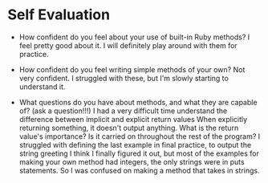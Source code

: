 # Self Evaluation

- How confident do you feel about your use of built-in Ruby methods?
I feel pretty good about it. I will definitely play around with them for practice.

- How confident do you feel writing simple methods of your own?
Not very confident. I struggled with these, but I'm slowly starting to understand it.

- What questions do you have about methods, and what they are capable of? (ask a question!!!)
I had a very difficult time understand the difference between implicit and explicit return values
When explicitly returning something, it doesn't output anything. What is the return value's importance? Is it carried on throughout the rest of the program?
I struggled with defining the last example in final practice, to output the string greeting
I think I finally figured it out, but most of the examples for making your own method had
integers, the only strings were in puts statements. So I was confused on making a method that
takes in strings. 
